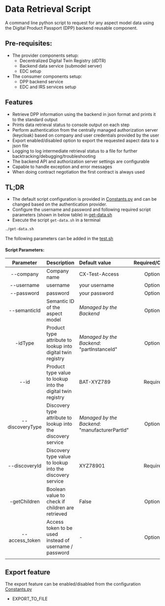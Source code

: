 <!-- 
  Catena-X - Digital Product Passport Application 
 
  Copyright (c) 2022, 2024 BASF SE, BMW AG, Henkel AG & Co. KGaA
  Copyright (c) 2022, 2024 Contributors to the Eclipse Foundation

  See the NOTICE file(s) distributed with this work for additional
  information regarding copyright ownership.
 
  This program and the accompanying materials are made available under the
  terms of the Apache License, Version 2.0 which is available at
  https://www.apache.org/licenses/LICENSE-2.0.
 
  Unless required by applicable law or agreed to in writing, software
  distributed under the License is distributed on an "AS IS" BASIS
  WITHOUT WARRANTIES OR CONDITIONS OF ANY KIND,
  either express or implied. See the
  License for the specific language govern in permissions and limitations
  under the License.
 
  SPDX-License-Identifier: Apache-2.0
-->

# Data Retrieval Script
A command line python script to request for any aspect model data using the Digital Product Passport (DPP) backend reusable component.

## Pre-requisites:
- The provider components setup:
    - Decentralized Digital Twin Registry (dDTR)
    - Backend data service (submodel server)
    - EDC setup
- The consumer components setup:
    - DPP backend service
    - EDC and IRS services setup

## Features
- Retrieve DPP information using the backend in json format and prints it to the standard output
-  Prints data retrieval status to console output on each step
- Perform authentication from the centrally managed authorization server (keycloak) based on company and user credentials provided by the user
- Export enabled/disabled option to export the requested aspect data to a json file
- Logging to log intermediate retrieval status to a file for further backtracking/debugging/troubleshooting
- The backend API and authorization server settings are configurable
- Capable to handle exception and error messages
- When doing contract negotiation the first contract is always used

## TL;DR 
- The default script configuration is provided in [Constants.py](./utilities/constants.py) and can be changed based on the authentication provider.
- Configure the username and password and following required script parameters (shown in below table) in [get-data.sh](./get-data.sh)
- Execute the script `get-data.sh` in a terminal
```bash
./get-data.sh
```

The following parameters can be added in the [test.sh](./test.sh)

#### Script Parameters:
| Parameter         |  Description                                                    | Default value                                                                      | Required/Optionl |
| :---:             | :---                                                           | :---                                                                                | :---:            |
| --company         | Company name                                                   |         CX-Test-Access                                                              | Optional         |
| --username        | username                                                       |         your username                                                               | Optional         |
| --password        | password                                                       |         your password                                                               | Optional         |
| --semanticId      | Semantic ID of the aspect model                                |         *Managed by the Backend*                                                    | Optional         | 
| -idType           | Product type attribute to lookup into digital twin registry    |         *Managed by the Backend*: "partInstanceId"                                  | Optional         |
| --id              |Product type value to lookup into the digital twin registry     |         BAT-XYZ789                                                                  | Required         |
| --discoveryType   |  Discovery type attribute to lookup into the discovery service |         *Managed by the Backend*: "manufacturerPartId"                              | Optional         |
| --discoveryId     | Discovery type value to lookup into the discovery service      |         XYZ78901                                                                    | Required         |
| -getChildren      | Boolean value to check if children are retrieved               |         False                                                                       | Optional         |
| --access_token    | Access token to be used instead of username / password         |         -                                                                       | Optional         |
|                   |                                                                |                                                                                     |                  |


## Export feature
The export feature can be enabled/disabled from the configuration [Constants.py](./utilities/constants.py)
- EXPORT_TO_FILE
